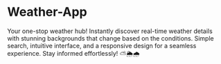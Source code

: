 # Weather-App
Your one-stop weather hub! Instantly discover real-time weather details with stunning backgrounds that change based on the conditions. Simple search, intuitive interface, and a responsive design for a seamless experience. Stay informed effortlessly! ⛅🌦️🌧️
